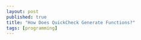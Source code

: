 ```yaml
---
layout: post
published: true 
title: "How Does QuickCheck Generate Functions?"
tags: [programming]
---
```


